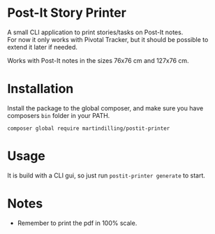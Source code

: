 # Post-It Story Printer

A small CLI application to print stories/tasks on Post-It notes.  
For now it only works with Pivotal Tracker, but it should be possible to
extend it later if needed.

Works with Post-It notes in the sizes 76x76 cm and 127x76 cm.

# Installation

Install the package to the global composer, and make sure you have 
composers `bin` folder in your PATH.

```
composer global require martindilling/postit-printer
```

# Usage

It is build with a CLI gui, so just run `postit-printer generate` to start.

# Notes

- Remember to print the pdf in 100% scale.
